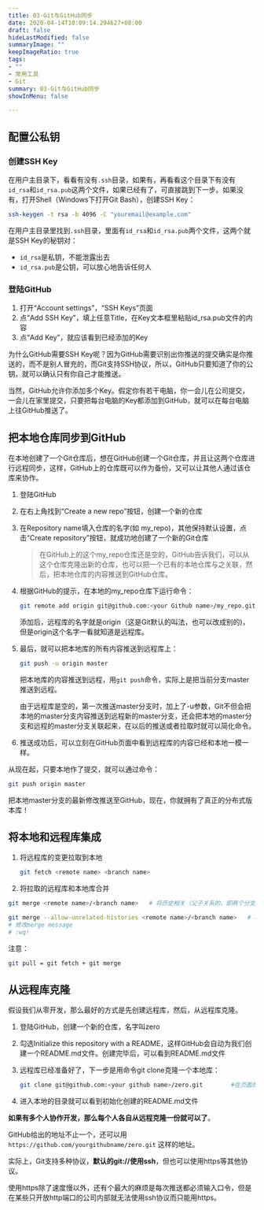 ```yaml
---
title: 03-Git与GitHub同步
date: 2020-04-14T10:09:14.294627+08:00
draft: false
hideLastModified: false
summaryImage: ""
keepImageRatio: true
tags:
- ""
- 常用工具
- Git
summary: 03-Git与GitHub同步
showInMenu: false

---
```


## 配置公私钥

### 创建SSH Key

在用户主目录下，看看有没有`.ssh`目录，如果有，再看看这个目录下有没有`id_rsa`和`id_rsa.pub`这两个文件，如果已经有了，可直接跳到下一步。如果没有，打开Shell（Windows下打开Git Bash），创建SSH Key：

```bash
ssh-keygen -t rsa -b 4096 -C "youremail@example.com"
```

在用户主目录里找到`.ssh`目录，里面有`id_rsa`和`id_rsa.pub`两个文件，这两个就是SSH Key的秘钥对：

- `id_rsa`是私钥，不能泄露出去
- `id_rsa.pub`是公钥，可以放心地告诉任何人

### 登陆GitHub

1. 打开“Account settings”，“SSH Keys”页面
2. 点“Add SSH Key”，填上任意Title，在Key文本框里粘贴id_rsa.pub文件的内容
3. 点“Add Key”，就应该看到已经添加的Key

为什么GitHub需要SSH Key呢？因为GitHub需要识别出你推送的提交确实是你推送的，而不是别人冒充的，而Git支持SSH协议，所以，GitHub只要知道了你的公钥，就可以确认只有你自己才能推送。

当然，GitHub允许你添加多个Key。假定你有若干电脑，你一会儿在公司提交，一会儿在家里提交，只要把每台电脑的Key都添加到GitHub，就可以在每台电脑上往GitHub推送了。

## 把本地仓库同步到GitHub

在本地创建了一个Git仓库后，想在GitHub创建一个Git仓库，并且让这两个仓库进行远程同步，这样，GitHub上的仓库既可以作为备份，又可以让其他人通过该仓库来协作。

1. 登陆GitHub
2. 在右上角找到“Create a new repo”按钮，创建一个新的仓库
3. 在Repository name填入仓库的名字(如 my_repo)，其他保持默认设置，点击“Create repository”按钮，就成功地创建了一个新的Git仓库

    > 在GitHub上的这个my_repo仓库还是空的，GitHub告诉我们，可以从这个仓库克隆出新的仓库，也可以把一个已有的本地仓库与之关联，然后，把本地仓库的内容推送到GitHub仓库。

4. 根据GitHub的提示，在本地的my_repo仓库下运行命令：

    ```bash
    git remote add origin git@github.com:<your Github name>/my_repo.git     # 根据github页面给的提示输入命令即可
    ```

    添加后，远程库的名字就是origin（这是Git默认的叫法，也可以改成别的)，但是origin这个名字一看就知道是远程库。

5. 最后，就可以把本地库的所有内容推送到远程库上：

    ```bash
    git push -u origin master
    ```

    把本地库的内容推送到远程，用`git push`命令，实际上是把当前分支master推送到远程。

    由于远程库是空的，第一次推送master分支时，加上了-u参数，Git不但会把本地的master分支内容推送到远程新的master分支，还会把本地的master分支和远程的master分支关联起来，在以后的推送或者拉取时就可以简化命令。

6. 推送成功后，可以立刻在GitHub页面中看到远程库的内容已经和本地一模一样。

从现在起，只要本地作了提交，就可以通过命令：

```bash
git push origin master
```

把本地master分支的最新修改推送至GitHub，现在，你就拥有了真正的分布式版本库！

## 将本地和远程库集成

1. 将远程库的变更拉取到本地

    ```bash
    git fetch <remote name> <branch name>
    ```

2. 将拉取的远程库和本地库合并

```bash
git merge <remote name>/<branch name>   # 将历史相关（父子关系的，即两个分支非fast forward）的分支

git merge --allow-unrelated-histories <remote name>/<branch name>   # 将历史不相关的分支合并
# 修改merge message
# :wq!
```

注意：

```bash
git pull = git fetch + git merge
```

## 从远程库克隆

假设我们从零开发，那么最好的方式是先创建远程库，然后，从远程库克隆。

1. 登陆GitHub，创建一个新的仓库，名字叫zero
2. 勾选Initialize this repository with a README，这样GitHub会自动为我们创建一个README.md文件。创建完毕后，可以看到README.md文件
3. 远程库已经准备好了，下一步是用命令git clone克隆一个本地库：

    ```bash
    git clone git@github.com:<your github name>/zero.git        #在页面的右上角可以直接复制该链接
    ```

4. 进入本地的目录就可以看到初始化创建的README.md文件

**如果有多个人协作开发，那么每个人各自从远程克隆一份就可以了**。

GitHub给出的地址不止一个，还可以用 `https://github.com/yourgithubname/zero.git` 这样的地址。

实际上，Git支持多种协议，**默认的git://使用ssh**，但也可以使用https等其他协议。

使用https除了速度慢以外，还有个最大的麻烦是每次推送都必须输入口令，但是在某些只开放http端口的公司内部就无法使用ssh协议而只能用https。
